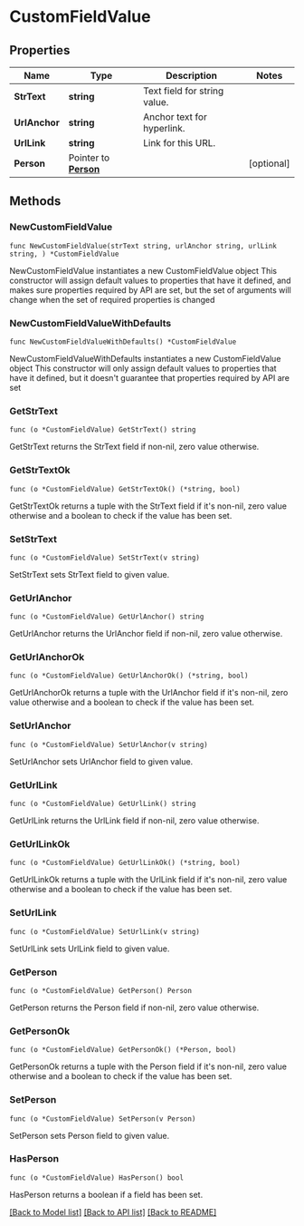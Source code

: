 # CustomFieldValue

## Properties

Name | Type | Description | Notes
------------ | ------------- | ------------- | -------------
**StrText** | **string** | Text field for string value. | 
**UrlAnchor** | **string** | Anchor text for hyperlink. | 
**UrlLink** | **string** | Link for this URL. | 
**Person** | Pointer to [**Person**](Person.md) |  | [optional] 

## Methods

### NewCustomFieldValue

`func NewCustomFieldValue(strText string, urlAnchor string, urlLink string, ) *CustomFieldValue`

NewCustomFieldValue instantiates a new CustomFieldValue object
This constructor will assign default values to properties that have it defined,
and makes sure properties required by API are set, but the set of arguments
will change when the set of required properties is changed

### NewCustomFieldValueWithDefaults

`func NewCustomFieldValueWithDefaults() *CustomFieldValue`

NewCustomFieldValueWithDefaults instantiates a new CustomFieldValue object
This constructor will only assign default values to properties that have it defined,
but it doesn't guarantee that properties required by API are set

### GetStrText

`func (o *CustomFieldValue) GetStrText() string`

GetStrText returns the StrText field if non-nil, zero value otherwise.

### GetStrTextOk

`func (o *CustomFieldValue) GetStrTextOk() (*string, bool)`

GetStrTextOk returns a tuple with the StrText field if it's non-nil, zero value otherwise
and a boolean to check if the value has been set.

### SetStrText

`func (o *CustomFieldValue) SetStrText(v string)`

SetStrText sets StrText field to given value.


### GetUrlAnchor

`func (o *CustomFieldValue) GetUrlAnchor() string`

GetUrlAnchor returns the UrlAnchor field if non-nil, zero value otherwise.

### GetUrlAnchorOk

`func (o *CustomFieldValue) GetUrlAnchorOk() (*string, bool)`

GetUrlAnchorOk returns a tuple with the UrlAnchor field if it's non-nil, zero value otherwise
and a boolean to check if the value has been set.

### SetUrlAnchor

`func (o *CustomFieldValue) SetUrlAnchor(v string)`

SetUrlAnchor sets UrlAnchor field to given value.


### GetUrlLink

`func (o *CustomFieldValue) GetUrlLink() string`

GetUrlLink returns the UrlLink field if non-nil, zero value otherwise.

### GetUrlLinkOk

`func (o *CustomFieldValue) GetUrlLinkOk() (*string, bool)`

GetUrlLinkOk returns a tuple with the UrlLink field if it's non-nil, zero value otherwise
and a boolean to check if the value has been set.

### SetUrlLink

`func (o *CustomFieldValue) SetUrlLink(v string)`

SetUrlLink sets UrlLink field to given value.


### GetPerson

`func (o *CustomFieldValue) GetPerson() Person`

GetPerson returns the Person field if non-nil, zero value otherwise.

### GetPersonOk

`func (o *CustomFieldValue) GetPersonOk() (*Person, bool)`

GetPersonOk returns a tuple with the Person field if it's non-nil, zero value otherwise
and a boolean to check if the value has been set.

### SetPerson

`func (o *CustomFieldValue) SetPerson(v Person)`

SetPerson sets Person field to given value.

### HasPerson

`func (o *CustomFieldValue) HasPerson() bool`

HasPerson returns a boolean if a field has been set.


[[Back to Model list]](../README.md#documentation-for-models) [[Back to API list]](../README.md#documentation-for-api-endpoints) [[Back to README]](../README.md)


